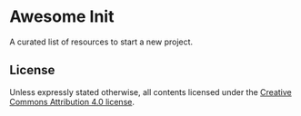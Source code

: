 # Awesome Init

A curated list of resources to start a new project.

## License

Unless expressly stated otherwise, all contents licensed under the [Creative Commons Attribution 4.0 license](https://creativecommons.org/licenses/by/4.0/).
